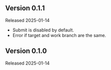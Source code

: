 ## Version 0.1.1

Released 2025-01-14

- Submit is disabled by default.
- Error if target and work branch are the same.

## Version 0.1.0

Released 2025-01-14
